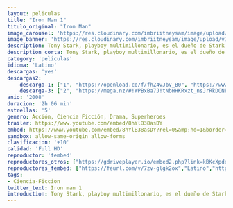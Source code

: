 ```yaml
---
layout: peliculas
title: "Iron Man 1"
titulo_original: "Iron Man"
image_carousel: 'https://res.cloudinary.com/imbriitneysam/image/upload/v1556418706/iron1-poster-min.jpg'
image_banner: 'https://res.cloudinary.com/imbriitneysam/image/upload/v1556418707/ironman1-banner-min.jpg'
description: Tony Stark, playboy multimillonario, es el dueño de Stark Industries, una importante empresa de armamento. Unos terroristas le secuestran y torturan para que fabrique para ellos un misil devastador. En vez de eso decide que su empresa dejará de fabricar armas, la deja en manos de Obadiah Stane, su hombre de confianza y él se dedica a construir una potente armadura. Pero Stane le traiciona y sigue fabricando armas.
description_corta: Tony Stark, playboy multimillonario, es el dueño de Stark Industries, una importante empresa de armamento. Unos terroristas le secuestran y torturan para que fabrique para ellos un misil devastador. En vez de eso decide que su empresa dejará de fabricar armas, la...
category: 'peliculas'
idioma: 'Latino'
descargas: 'yes'
descargas2:
    descarga-1: ["1", "https://openload.co/f/fhZ4vJbV_B0", "https://www.google.com/s2/favicons?domain=openload.co","OpenLoad","https://res.cloudinary.com/imbriitneysam/image/upload/v1541473684/mexico.png", "Latino", "Full HD"]
    descarga-3: ["2", "https://mega.nz/#!WPBxBa7J!tNbHHKRxzt_nsJrRkDONFMHOeuWHsjPzxszI_YF-SAk", "https://www.google.com/s2/favicons?domain=mega.nz","Mega","https://res.cloudinary.com/imbriitneysam/image/upload/v1541473684/mexico.png", "Latino", "HD"]
anio: '2008'
duracion: '2h 06 min'
estrellas: '5'
genero: Acción, Ciencia Ficción, Drama, Superheroes
trailer: https://www.youtube.com/embed/8hYlB38asDY
embed: https://www.youtube.com/embed/8hYlB38asDY?rel=0&amp;hd=1&border=0&wmode=opaque&enablejsapi=1&modestbranding=1&controls=1&showinfo=1
sandbox: allow-same-origin allow-forms
clasificacion: '+10'
calidad: 'Full HD'
reproductor: 'fembed'
reproductores_otros: ["https://gdriveplayer.io/embed2.php?link=kBKcXpdqdWAJXMR7vdc89g7lWJns2XYys9HkYaRr3ut5JdgKfzm6lmLJ40A7QBJIVxsKFwu%252FaByZAhWufex1G46%252BevTKP7mkm4Lf3W18JaKMhV5qdLtolezAdsa2aZdpPZsAheMMCjm644TCgqm80BhSLQi%252BtRvqdYK%252FwuMeMvbw8Ev5vmzuwzy4uv%252BLhtY%252FL%252BIDf%252FiwTtMmYC3BUbRj69","Latino","https://api.cuevana3.io/stream/index.php?file=ek5lbm9xYWNrS0xYMTZLa2xNbkdvY3ZTb3BtZng4TGp6ZFpobGFMUGtPTFJ5SnFUWU5MSzZkUFhZR1JwbTVha25KR1VvcVBWMGVMWWtaYWhvSkhFNlpTV2FtTnFscGZmMkpHZ29tYz0","Latino","https://www.zembed.to/public/dist/asteroid.html?id=77b1967459fcc628d4849899f1b9ef22&title=Iron%20Man","Latino","https://mstream.press/h2irirt8qr1e","Latino","https://streampelis.info/public/dist/index.html?id=d14826d9beebc6f726262691a5d699c0","Latino"]
reproductores_fembed: ["https://feurl.com/v/7zv-glgk2ox","Latino","https://feurl.com/v/80oeww-n7oj","Latino"]
tags:
- Ciencia-Ficcion
twitter_text: Iron man 1
introduction: Tony Stark, playboy multimillonario, es el dueño de Stark Industries, una importante empresa de armamento. Unos terroristas le secuestran y torturan para que fabrique para ellos un misil devastador. En vez de eso decide que su empresa dejará de fabricar armas, la...
---
```












